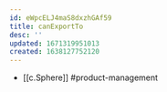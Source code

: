 ```yaml
---
id: eWpcELJ4maS8dxzhGAf59
title: canExportTo
desc: ''
updated: 1671319951013
created: 1638127752120
---
```




- [[c.Sphere]] #product-management

